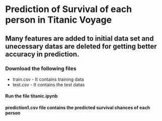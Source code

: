 # Prediction of Survival of each person in Titanic Voyage
## Many features are added to initial data set and unecessary datas are deleted for getting better accuracy in prediction. 

### Download the following files
- train.csv   - It contains training data
- test.csv    - It contains the test datas

#### Run the file titanic.ipynb
#### prediction1.csv file contains the predicted survival chances of each person
